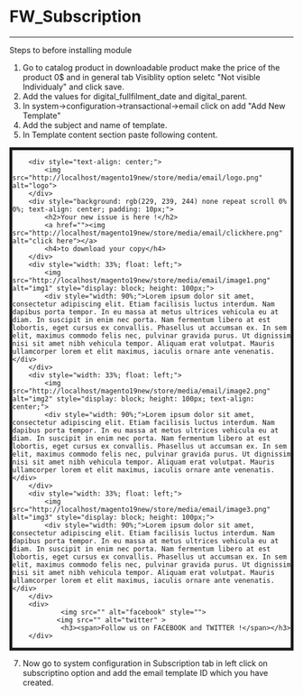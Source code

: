 # FW_Subscription
--------------------------------------------------------------------------------------------------------------------------------------
Steps to before installing module

1. Go to catalog product in downloadable product make the price of the product 0$ and  in general tab Visiblity option seletc "Not visible Individualy" and click save.
2. Add the values for digital_fullfilment_date and digital_parent.
3. In system->configuration->transactional->email click on add "Add New Template"
4. Add the subject and name of template.
5. In Template content section paste following content.

<div style="border: 5px solid;">
        
        <div style="text-align: center;">
            <img src="http://localhost/magento19new/store/media/email/logo.png" alt="logo">
        </div>
        <div style="background: rgb(229, 239, 244) none repeat scroll 0% 0%; text-align: center; padding: 10px;">
            <h2>Your new issue is here !</h2>
            <a href=""><img src="http://localhost/magento19new/store/media/email/clickhere.png" alt="click here"></a>
            <h4>to download your copy</h4>
        </div>
        <div style="width: 33%; float: left;">
            <img src="http://localhost/magento19new/store/media/email/image1.png" alt="img1" style="display: block; height: 100px;">
            <div style="width: 90%;">Lorem ipsum dolor sit amet, consectetur adipiscing elit. Etiam facilisis luctus interdum. Nam dapibus porta tempor. In eu massa at metus ultrices vehicula eu at diam. In suscipit in enim nec porta. Nam fermentum libero at est lobortis, eget cursus ex convallis. Phasellus ut accumsan ex. In sem elit, maximus commodo felis nec, pulvinar gravida purus. Ut dignissim nisi sit amet nibh vehicula tempor. Aliquam erat volutpat. Mauris ullamcorper lorem et elit maximus, iaculis ornare ante venenatis.</div>
        </div>
        <div style="width: 33%; float: left;">
            <img src="http://localhost/magento19new/store/media/email/image2.png" alt="img2" style="display: block; height: 100px; text-align: center;">
            <div style="width: 90%;">Lorem ipsum dolor sit amet, consectetur adipiscing elit. Etiam facilisis luctus interdum. Nam dapibus porta tempor. In eu massa at metus ultrices vehicula eu at diam. In suscipit in enim nec porta. Nam fermentum libero at est lobortis, eget cursus ex convallis. Phasellus ut accumsan ex. In sem elit, maximus commodo felis nec, pulvinar gravida purus. Ut dignissim nisi sit amet nibh vehicula tempor. Aliquam erat volutpat. Mauris ullamcorper lorem et elit maximus, iaculis ornare ante venenatis. </div>
        </div>
        <div style="width: 33%; float: left;">
            <img src="http://localhost/magento19new/store/media/email/image3.png" alt="img3" style="display: block; height: 100px;">
            <div style="width: 90%;">Lorem ipsum dolor sit amet, consectetur adipiscing elit. Etiam facilisis luctus interdum. Nam dapibus porta tempor. In eu massa at metus ultrices vehicula eu at diam. In suscipit in enim nec porta. Nam fermentum libero at est lobortis, eget cursus ex convallis. Phasellus ut accumsan ex. In sem elit, maximus commodo felis nec, pulvinar gravida purus. Ut dignissim nisi sit amet nibh vehicula tempor. Aliquam erat volutpat. Mauris ullamcorper lorem et elit maximus, iaculis ornare ante venenatis. </div>
        </div>
        <div>
                <img src="" alt="facebook" style="">
               <img src="" alt="twitter" >
                <h3><span>Follow us on FACEBOOK and TWITTER !</span></h3>
        </div>
</div>

7. Now go to system configuration in Subscription tab in left click on subscriptino option and add the email template ID which you have created.

